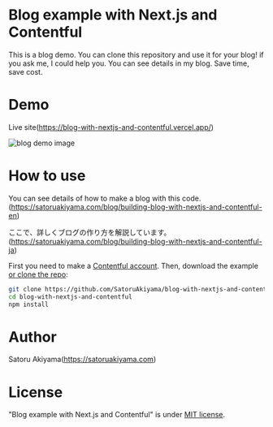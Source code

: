 # Blog example with Next.js and Contentful

This is a blog demo. You can clone this repository and use it for your blog! if you ask me, I could help you. You can see details in my blog. Save time, save cost.

# Demo

Live site(https://blog-with-nextjs-and-contentful.vercel.app/)

![blog demo image](https://i.imgur.com/vpbAmi1.png)

# How to use

You can see details of how to make a blog with this code. (https://satoruakiyama.com/blog/building-blog-with-nextjs-and-contentful-en)

ここで、詳しくブログの作り方を解説しています。 (https://satoruakiyama.com/blog/building-blog-with-nextjs-and-contentful-ja)

First you need to make a [Contentful account](https://www.contentful.com/sign-up/).
Then, download the example [or clone the repo](https://github.com/SatoruAkiyama/blog-with-nextjs-and-contentful):

```bash
git clone https://github.com/SatoruAkiyama/blog-with-nextjs-and-contentful.git
cd blog-with-nextjs-and-contentful
npm install
```

# Author

Satoru Akiyama(https://satoruakiyama.com)

# License

"Blog example with Next.js and Contentful" is under [MIT license](https://en.wikipedia.org/wiki/MIT_License).
